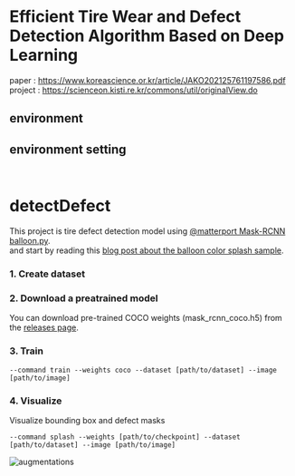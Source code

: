 # Efficient Tire Wear and Defect Detection Algorithm Based on Deep Learning
paper : https://www.koreascience.or.kr/article/JAKO202125761197586.pdf \
project : https://scienceon.kisti.re.kr/commons/util/originalView.do


## environment


## environment setting
```


```

# detectDefect
This project is tire defect detection model using [@matterport Mask-RCNN balloon.py](https://github.com/matterport/Mask_RCNN.git). \
and start by reading this [blog post about the balloon color splash sample](https://engineering.matterport.com/splash-of-color-instance-segmentation-with-mask-r-cnn-and-tensorflow-7c761e238b46).


### 1. Create dataset


### 2. Download a preatrained model
You can download pre-trained COCO weights (mask_rcnn_coco.h5) from the [releases page](https://github.com/matterport/Mask_RCNN/releases).

### 3. Train
```
--command train --weights coco --dataset [path/to/dataset] --image [path/to/image]
```

### 4. Visualize
Visualize bounding box and defect masks
```
--command splash --weights [path/to/checkpoint] --dataset [path/to/dataset] --image [path/to/image]
```

![augmentations](defect.png "CAM result")

